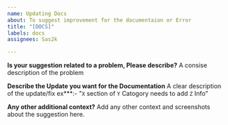 ```yaml
---
name: Updating Docs
about: To suggest improvement for the documentaion or Error
title: "[DOCS]"
labels: docs
assignees: Sas2k

---
```


**Is your suggestion related to a problem, Please describe?**
A consise description of the problem

**Describe the Update you want for the Documentation**
A clear description of the update/fix
ex***:- "`X` section of `Y` Catogory needs to add `Z` Info"

**Any other additional context?**
Add any other context and screenshots about the suggestion here.